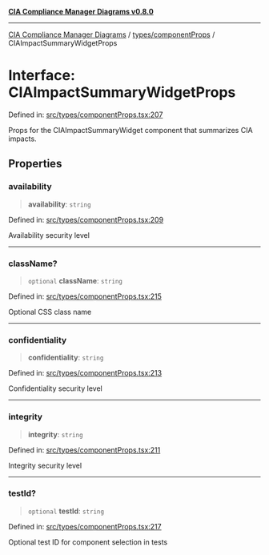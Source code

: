 [**CIA Compliance Manager Diagrams v0.8.0**](../../../README.md)

***

[CIA Compliance Manager Diagrams](../../../modules.md) / [types/componentProps](../README.md) / CIAImpactSummaryWidgetProps

# Interface: CIAImpactSummaryWidgetProps

Defined in: [src/types/componentProps.tsx:207](https://github.com/Hack23/cia-compliance-manager/blob/fa2f95f029cdcd192b3882a37d0d34753edcd349/src/types/componentProps.tsx#L207)

Props for the CIAImpactSummaryWidget component that summarizes CIA impacts.

## Properties

### availability

> **availability**: `string`

Defined in: [src/types/componentProps.tsx:209](https://github.com/Hack23/cia-compliance-manager/blob/fa2f95f029cdcd192b3882a37d0d34753edcd349/src/types/componentProps.tsx#L209)

Availability security level

***

### className?

> `optional` **className**: `string`

Defined in: [src/types/componentProps.tsx:215](https://github.com/Hack23/cia-compliance-manager/blob/fa2f95f029cdcd192b3882a37d0d34753edcd349/src/types/componentProps.tsx#L215)

Optional CSS class name

***

### confidentiality

> **confidentiality**: `string`

Defined in: [src/types/componentProps.tsx:213](https://github.com/Hack23/cia-compliance-manager/blob/fa2f95f029cdcd192b3882a37d0d34753edcd349/src/types/componentProps.tsx#L213)

Confidentiality security level

***

### integrity

> **integrity**: `string`

Defined in: [src/types/componentProps.tsx:211](https://github.com/Hack23/cia-compliance-manager/blob/fa2f95f029cdcd192b3882a37d0d34753edcd349/src/types/componentProps.tsx#L211)

Integrity security level

***

### testId?

> `optional` **testId**: `string`

Defined in: [src/types/componentProps.tsx:217](https://github.com/Hack23/cia-compliance-manager/blob/fa2f95f029cdcd192b3882a37d0d34753edcd349/src/types/componentProps.tsx#L217)

Optional test ID for component selection in tests
